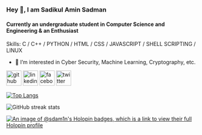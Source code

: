 ### Hey 👋, I am Sadikul Amin Sadman
#### Currently an undergraduate student in Computer Science and Engineering & an Enthusiast

Skills: C / C++ / PYTHON / HTML / CSS / JAVASCRIPT / SHELL SCRIPTING / LINUX

- 🤔 I’m interested in Cyber Security, Machine Learning, Cryptography, etc. 


[<img src='https://cdn.jsdelivr.net/npm/simple-icons@3.0.1/icons/github.svg' alt='github' height='40'>](https://github.com/SdAm1n)  [<img src='https://cdn.jsdelivr.net/npm/simple-icons@3.0.1/icons/linkedin.svg' alt='linkedin' height='40'>](https://www.linkedin.com/in/sdam1n/)  [<img src='https://cdn.jsdelivr.net/npm/simple-icons@3.0.1/icons/facebook.svg' alt='facebook' height='40'>](https://www.facebook.com/sadikulaminsadman)  [<img src='https://cdn.jsdelivr.net/npm/simple-icons@3.0.1/icons/twitter.svg' alt='twitter' height='40'>](https://twitter.com/kichui_nai)

[![Top Langs](https://github-readme-stats.vercel.app/api/top-langs/?username=SdAm1n&theme=radical)](https://github.com/anuraghazra/github-readme-stats)

![GitHub streak stats](https://streak-stats.demolab.com/?user=SdAm1n&theme=radical)  

[![An image of @sdam1n's Holopin badges, which is a link to view their full Holopin profile](https://holopin.me/sdam1n)](https://holopin.io/@sdam1n)
